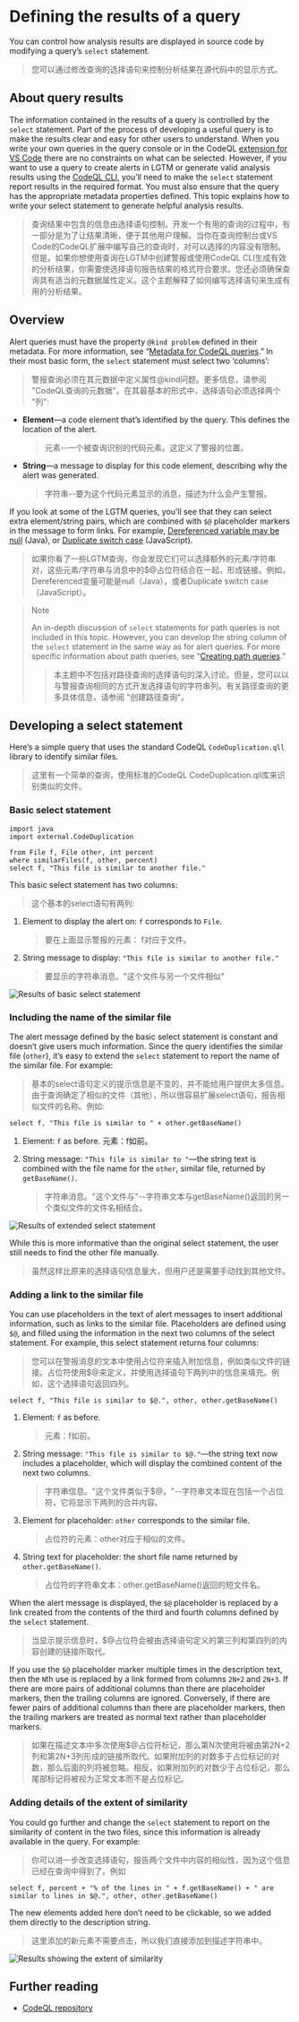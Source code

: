 # Defining the results of a query

You can control how analysis results are displayed in source code by modifying a query’s `select` statement.

> 您可以通过修改查询的选择语句来控制分析结果在源代码中的显示方式。

## About query results

The information contained in the results of a query is controlled by the `select` statement. Part of the process of developing a useful query is to make the results clear and easy for other users to understand. When you write your own queries in the query console or in the CodeQL [extension for VS Code](https://codeql.github.com/docs/codeql-for-visual-studio-code/#codeql-for-visual-studio-code) there are no constraints on what can be selected. However, if you want to use a query to create alerts in LGTM or generate valid analysis results using the [CodeQL CLI](https://codeql.github.com/docs/codeql-cli/#codeql-cli), you’ll need to make the `select` statement report results in the required format. You must also ensure that the query has the appropriate metadata properties defined. This topic explains how to write your select statement to generate helpful analysis results.

> 查询结果中包含的信息由选择语句控制。开发一个有用的查询的过程中，有一部分是为了让结果清晰，便于其他用户理解。当你在查询控制台或VS Code的CodeQL扩展中编写自己的查询时，对可以选择的内容没有限制。但是，如果你想使用查询在LGTM中创建警报或使用CodeQL CLI生成有效的分析结果，你需要使选择语句报告结果的格式符合要求。您还必须确保查询具有适当的元数据属性定义。这个主题解释了如何编写选择语句来生成有用的分析结果。

## Overview

Alert queries must have the property `@kind problem` defined in their metadata. For more information, see “[Metadata for CodeQL queries](https://codeql.github.com/docs/writing-codeql-queries/metadata-for-codeql-queries/).” In their most basic form, the `select` statement must select two ‘columns’:

> 警报查询必须在其元数据中定义属性@kind问题。更多信息，请参阅 "CodeQL查询的元数据"。在其最基本的形式中，选择语句必须选择两个 "列":

* **Element**—a code element that’s identified by the query. This defines the location of the alert.

    > 元素--一个被查询识别的代码元素。这定义了警报的位置。

* **String**—a message to display for this code element, describing why the alert was generated.

    > 字符串--要为这个代码元素显示的消息，描述为什么会产生警报。

If you look at some of the LGTM queries, you’ll see that they can select extra element/string pairs, which are combined with `$@` placeholder markers in the message to form links. For example, [Dereferenced variable may be null](https://lgtm.com/query/rule:1954750296/lang:java/) (Java), or [Duplicate switch case](https://lgtm.com/query/rule:7890077/lang:javascript/) (JavaScript).

> 如果你看了一些LGTM查询，你会发现它们可以选择额外的元素/字符串对，这些元素/字符串与消息中的$@占位符结合在一起，形成链接。例如， Dereferenced变量可能是null（Java），或者Duplicate switch case（JavaScript）。

> Note
>
> An in-depth discussion of `select` statements for path queries is not included in this topic. However, you can develop the string column of the `select` statement in the same way as for alert queries. For more specific information about path queries, see “[Creating path queries](https://codeql.github.com/docs/writing-codeql-queries/creating-path-queries/).”
>
> > 本主题中不包括对路径查询的选择语句的深入讨论。但是，您可以以与警报查询相同的方式开发选择语句的字符串列。有关路径查询的更多具体信息，请参阅 "创建路径查询"。

## Developing a select statement

Here’s a simple query that uses the standard CodeQL `CodeDuplication.qll` library to identify similar files.

> 这里有一个简单的查询，使用标准的CodeQL CodeDuplication.qll库来识别类似的文件。

### Basic select statement

```
import java
import external.CodeDuplication

from File f, File other, int percent
where similarFiles(f, other, percent)
select f, "This file is similar to another file."
```

This basic select statement has two columns:

> 这个基本的select语句有两列:

1. Element to display the alert on: `f` corresponds to `File`.

    > 要在上面显示警报的元素： f对应于文件。

2. String message to display: `"This file is similar to another file."`

    > 要显示的字符串消息。"这个文件与另一个文件相似"

![Results of basic select statement](https://codeql.github.com/docs/_images/ql-select-statement-basic.png)

### Including the name of the similar file

The alert message defined by the basic select statement is constant and doesn’t give users much information. Since the query identifies the similar file (`other`), it’s easy to extend the `select` statement to report the name of the similar file. For example:

> 基本的select语句定义的提示信息是不变的，并不能给用户提供太多信息。由于查询确定了相似的文件（其他），所以很容易扩展select语句，报告相似文件的名称。例如:

```
select f, "This file is similar to " + other.getBaseName()
```

1. Element: `f` as before. 元素：f如前。

2. String message: `"This file is similar to "`—the string text is combined with the file name for the `other`, similar file, returned by `getBaseName()`.

    > 字符串消息。"这个文件与"--字符串文本与getBaseName()返回的另一个类似文件的文件名相结合。

![Results of extended select statement](https://codeql.github.com/docs/_images/ql-select-statement-filename.png)

While this is more informative than the original select statement, the user still needs to find the other file manually.

> 虽然这样比原来的选择语句信息量大，但用户还是需要手动找到其他文件。

### Adding a link to the similar file

You can use placeholders in the text of alert messages to insert additional information, such as links to the similar file. Placeholders are defined using `$@`, and filled using the information in the next two columns of the select statement. For example, this select statement returns four columns:

> 您可以在警报消息的文本中使用占位符来插入附加信息，例如类似文件的链接。占位符使用$@来定义，并使用选择语句下两列中的信息来填充。例如，这个选择语句返回四列。

```
select f, "This file is similar to $@.", other, other.getBaseName()
```

1. Element: `f` as before.

    > 元素：f如前。

2. String message: `"This file is similar to $@."`—the string text now includes a placeholder, which will display the combined content of the next two columns.

    > 字符串信息。"这个文件类似于$@。"--字符串文本现在包括一个占位符，它将显示下两列的合并内容。

3. Element for placeholder: `other` corresponds to the similar file.

    > 占位符的元素：other对应于相似的文件。

4. String text for placeholder: the short file name returned by `other.getBaseName()`.

    > 占位符的字符串文本：other.getBaseName()返回的短文件名。

When the alert message is displayed, the `$@` placeholder is replaced by a link created from the contents of the third and fourth columns defined by the `select` statement.

> 当显示提示信息时，$@占位符会被由选择语句定义的第三列和第四列的内容创建的链接所取代。

If you use the `$@` placeholder marker multiple times in the description text, then the `N`th use is replaced by a link formed from columns `2N+2` and `2N+3`. If there are more pairs of additional columns than there are placeholder markers, then the trailing columns are ignored. Conversely, if there are fewer pairs of additional columns than there are placeholder markers, then the trailing markers are treated as normal text rather than placeholder markers.

> 如果在描述文本中多次使用$@占位符标记，那么第N次使用将被由第2N+2列和第2N+3列形成的链接所取代。如果附加列的对数多于占位标记的对数，那么后面的列将被忽略。相反，如果附加列的对数少于占位标记，那么尾部标记将被视为正常文本而不是占位标记。

### Adding details of the extent of similarity

You could go further and change the `select` statement to report on the similarity of content in the two files, since this information is already available in the query. For example:

> 你可以进一步改变选择语句，报告两个文件中内容的相似性，因为这个信息已经在查询中得到了。例如

```
select f, percent + "% of the lines in " + f.getBaseName() + " are similar to lines in $@.", other, other.getBaseName()
```

The new elements added here don’t need to be clickable, so we added them directly to the description string.

> 这里添加的新元素不需要点击，所以我们直接添加到描述字符串中。

![Results showing the extent of similarity](https://codeql.github.com/docs/_images/ql-select-statement-similarity.png)

## Further reading

* [CodeQL repository](https://github.com/github/codeql)

